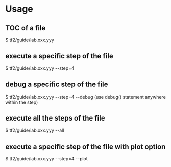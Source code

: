 
# Usage

## TOC of a file
$ tf2/guide/lab.xxx.yyy

## execute a specific step of the file
$ tf2/guide/lab.xxx.yyy --step=4

## debug a specific step of the file
$ tf2/guide/lab.xxx.yyy --step=4 --debug
(use debug() statement anywhere within the step)

## execute all the steps of the file
$ tf2/guide/lab.xxx.yyy --all

## execute a specific step of the file with plot option
$ tf2/guide/lab.xxx.yyy --step=4 --plot


